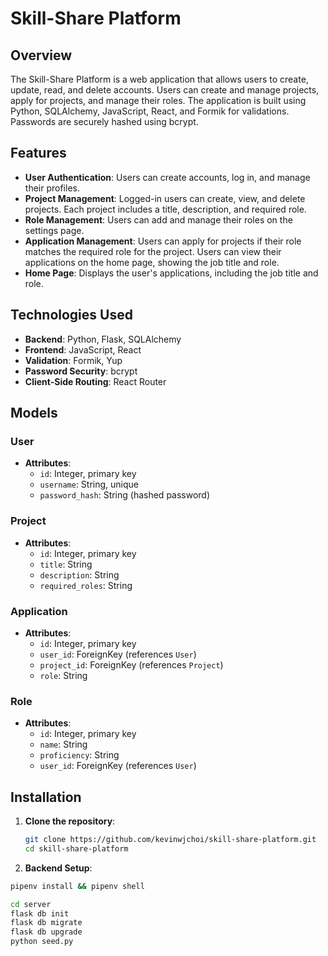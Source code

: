 # Skill-Share Platform

## Overview

The Skill-Share Platform is a web application that allows users to create, update, read, and delete accounts. Users can create and manage projects, apply for projects, and manage their roles. The application is built using Python, SQLAlchemy, JavaScript, React, and Formik for validations. Passwords are securely hashed using bcrypt.

## Features

- **User Authentication**: Users can create accounts, log in, and manage their profiles.
- **Project Management**: Logged-in users can create, view, and delete projects. Each project includes a title, description, and required role.
- **Role Management**: Users can add and manage their roles on the settings page.
- **Application Management**: Users can apply for projects if their role matches the required role for the project. Users can view their applications on the home page, showing the job title and role.
- **Home Page**: Displays the user's applications, including the job title and role.

## Technologies Used

- **Backend**: Python, Flask, SQLAlchemy
- **Frontend**: JavaScript, React
- **Validation**: Formik, Yup
- **Password Security**: bcrypt
- **Client-Side Routing**: React Router

## Models

### User

- **Attributes**:
  - `id`: Integer, primary key
  - `username`: String, unique
  - `password_hash`: String (hashed password)

### Project

- **Attributes**:
  - `id`: Integer, primary key
  - `title`: String
  - `description`: String
  - `required_roles`: String

### Application

- **Attributes**:
  - `id`: Integer, primary key
  - `user_id`: ForeignKey (references `User`)
  - `project_id`: ForeignKey (references `Project`)
  - `role`: String

### Role

- **Attributes**:
  - `id`: Integer, primary key
  - `name`: String
  - `proficiency`: String
  - `user_id`: ForeignKey (references `User`)

## Installation

1. **Clone the repository**:
   ```sh
   git clone https://github.com/kevinwjchoi/skill-share-platform.git
   cd skill-share-platform

2. **Backend Setup**:
  ```sh
  pipenv install && pipenv shell

  cd server
  flask db init
  flask db migrate
  flask db upgrade
  python seed.py
